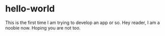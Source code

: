 # hello-world
This is the first time I am trying to develop an app or so.
Hey reader, I am a noobie now. Hoping you are not too.
